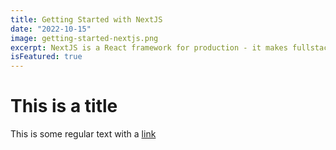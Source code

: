 ```yaml
---
title: Getting Started with NextJS
date: "2022-10-15"
image: getting-started-nextjs.png
excerpt: NextJS is a React framework for production - it makes fullstack React apps and sites a brreeze and ships with built-in SSR.
isFeatured: true
---
```


# This is a title

This is some regular text with a [link](www.google.com)
